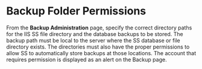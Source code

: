 [title]: # (Backup Folder Permissions)
[tags]: # (XXX)
[priority]: # (20)

# Backup Folder Permissions

From the **Backup Administration** page, specify the correct directory paths for the IIS SS file directory and the database backups to be stored. The backup path must be local to the server where the SS database or file directory exists. The directories must also have the proper permissions to allow SS to automatically store backups at those locations. The account that requires permission is displayed as an alert on the Backup page.
